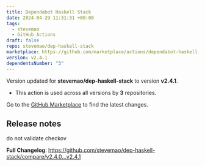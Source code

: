 ```yaml
---
title: Dependabot Haskell Stack
date: 2024-04-29 11:31:31 +00:00
tags:
  - stevemao
  - GitHub Actions
draft: false
repo: stevemao/dep-haskell-stack
marketplace: https://github.com/marketplace/actions/dependabot-haskell-stack
version: v2.4.1
dependentsNumber: "3"
---
```



Version updated for **stevemao/dep-haskell-stack** to version **v2.4.1**.
- This action is used across all versions by **3** repositories.

Go to the [GitHub Marketplace](https://github.com/marketplace/actions/dependabot-haskell-stack) to find the latest changes.

## Release notes

do not validate checkov




**Full Changelog**: https://github.com/stevemao/dep-haskell-stack/compare/v2.4.0...v2.4.1
